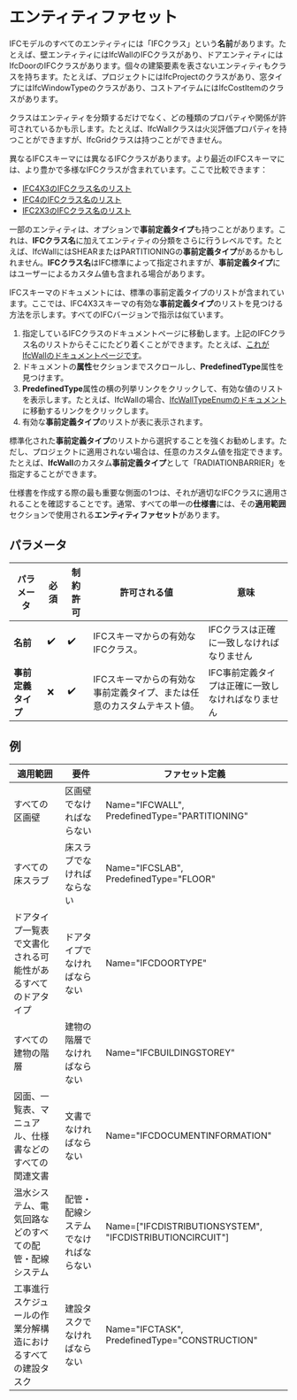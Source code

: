 # エンティティファセット

IFCモデルのすべてのエンティティには「IFCクラス」という**名前**があります。たとえば、壁エンティティにはIfcWallのIFCクラスがあり、ドアエンティティにはIfcDoorのIFCクラスがあります。個々の建築要素を表さないエンティティもクラスを持ちます。たとえば、プロジェクトにはIfcProjectのクラスがあり、窓タイプにはIfcWindowTypeのクラスがあり、コストアイテムにはIfcCostItemのクラスがあります。

クラスはエンティティを分類するだけでなく、どの種類のプロパティや関係が許可されているかも示します。たとえば、IfcWallクラスは火災評価プロパティを持つことができますが、IfcGridクラスは持つことができません。

異なるIFCスキーマには異なるIFCクラスがあります。より最近のIFCスキーマには、より豊かで多様なIFCクラスが含まれています。ここで比較できます：

- [IFC4X3のIFCクラス名のリスト](http://ifc43-docs.standards.buildingsmart.org/IFC/RELEASE/IFC4x3/HTML/annex-b1.html)
- [IFC4のIFCクラス名のリスト](https://standards.buildingsmart.org/IFC/RELEASE/IFC4/ADD2_TC1/HTML/link/alphabeticalorder-entities.htm)
- [IFC2X3のIFCクラス名のリスト](https://standards.buildingsmart.org/IFC/RELEASE/IFC2x3/TC1/HTML/alphabeticalorder_entities.htm)

一部のエンティティは、オプションで**事前定義タイプ**も持つことがあります。これは、**IFCクラス名**に加えてエンティティの分類をさらに行うレベルです。たとえば、IfcWallにはSHEARまたはPARTITIONINGの**事前定義タイプ**があるかもしれません。**IFCクラス名**はIFC標準によって指定されますが、**事前定義タイプ**にはユーザーによるカスタム値も含まれる場合があります。

IFCスキーマのドキュメントには、標準の事前定義タイプのリストが含まれています。ここでは、IFC4X3スキーマの有効な**事前定義タイプ**のリストを見つける方法を示します。すべてのIFCバージョンで指示は似ています。

1. 指定しているIFCクラスのドキュメントページに移動します。上記のIFCクラス名のリストからそこにたどり着くことができます。たとえば、[これがIfcWallのドキュメントページです](http://ifc43-docs.standards.buildingsmart.org/IFC/RELEASE/IFC4x3/HTML/lexical/IfcWall.htm)。
2. ドキュメントの**属性**セクションまでスクロールし、**PredefinedType**属性を見つけます。
3. **PredefinedType**属性の横の列挙リンクをクリックして、有効な値のリストを表示します。たとえば、IfcWallの場合、[IfcWallTypeEnumのドキュメント](http://ifc43-docs.standards.buildingsmart.org/IFC/RELEASE/IFC4x3/HTML/lexical/IfcWallTypeEnum.htm)に移動するリンクをクリックします。
4. 有効な**事前定義タイプ**のリストが表に表示されます。

標準化された**事前定義タイプ**のリストから選択することを強くお勧めします。ただし、プロジェクトに適用されない場合は、任意のカスタム値を指定できます。たとえば、**IfcWall**のカスタム**事前定義タイプ**として「RADIATIONBARRIER」を指定することができます。

仕様書を作成する際の最も重要な側面の1つは、それが適切なIFCクラスに適用されることを確認することです。通常、すべての単一の**仕様書**には、その**適用範囲**セクションで使用される**エンティティファセット**があります。

## パラメータ

| パラメータ            | 必須 | 制約許可 | 許可される値                                                         | 意味                                    |
| ------------------- | ---- | -------- | ---------------------------------------------------------------------- | ------------------------------------------ |
| **名前**            | ✔️   | ✔️      | IFCスキーマからの有効なIFCクラス。                                  | IFCクラスは正確に一致しなければなりません |
| **事前定義タイプ**   | ❌    | ✔️      | IFCスキーマからの有効な事前定義タイプ、または任意のカスタムテキスト値。 | IFC事前定義タイプは正確に一致しなければなりません |

## 例

| 適用範囲                           | 要件                 | ファセット定義                                                |
|--------------------------------|--------------------|--------------------------------------------------------|
| すべての区画壁                        | 区画壁でなければならない       | Name="IFCWALL", PredefinedType="PARTITIONING"                   |
| すべての床スラブ                       | 床スラブでなければならない      | Name="IFCSLAB", PredefinedType="FLOOR"                          |
| ドアタイプ一覧表で文書化される可能性があるすべてのドアタイプ | ドアタイプでなければならない     | Name="IFCDOORTYPE"                                       |
| すべての建物の階層                      | 建物の階層でなければならない     | Name="IFCBUILDINGSTOREY"                                |
| 図面、一覧表、マニュアル、仕様書などのすべての関連文書    | 文書でなければならない        | Name="IFCDOCUMENTINFORMATION"                            |
| 温水システム、電気回路などのすべての配管・配線システム    | 配管・配線システムでなければならない | Name=["IFCDISTRIBUTIONSYSTEM", "IFCDISTRIBUTIONCIRCUIT"] |
| 工事進行スケジュールの作業分解構造におけるすべての建設タスク | 建設タスクでなければならない     | Name="IFCTASK", PredefinedType="CONSTRUCTION"                   |
